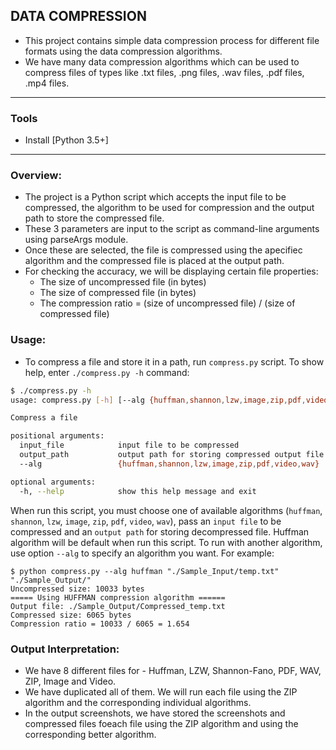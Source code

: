 ## DATA COMPRESSION

- This project contains simple data compression process for different file formats using the data compression algorithms.
- We have many data compression algorithms which can be used to compress files of types like .txt files, .png files, .wav files, .pdf files, .mp4 files.

***

### Tools

- Install [Python 3.5+]

***

### Overview:

- The project is a Python script which accepts the input file to be compressed, the algorithm to be used for compression and the output path to store the compressed file.
- These 3 parameters are input to the script as command-line arguments using parseArgs module.
- Once these are selected, the file is compressed using the apecifiec algorithm and the compressed file is placed at the output path.
- For checking the accuracy, we will be displaying certain file properties:
  - The size of uncompressed file (in bytes)
  - The size of compressed file (in bytes)
  - The compression ratio = (size of uncompressed file) / (size of compressed file)

### Usage:

- To compress a file and store it in a path, run `compress.py` script. To show help, enter `./compress.py -h` command:

```sh
$ ./compress.py -h
usage: compress.py [-h] [--alg {huffman,shannon,lzw,image,zip,pdf,video,wav}] input_file output_path

Compress a file

positional arguments:
  input_file            input file to be compressed
  output_path           output path for storing compressed output file
  --alg 				{huffman,shannon,lzw,image,zip,pdf,video,wav}            

optional arguments:
  -h, --help            show this help message and exit
```

When run this script, you must choose one of available algorithms (`huffman`, `shannon`, `lzw`, `image`, `zip`, `pdf`, `video`, `wav`), pass an `input file` to be compressed and an `output path` for storing decompressed file.
Huffman algorithm will be default when run this script. To run with another algorithm, use option `--alg` to specify an algorithm you want. For example:

```
$ python compress.py --alg huffman "./Sample_Input/temp.txt" "./Sample_Output/"
Uncompressed size: 10033 bytes
===== Using HUFFMAN compression algorithm ======
Output file: ./Sample_Output/Compressed_temp.txt
Compressed size: 6065 bytes
Compression ratio = 10033 / 6065 = 1.654
```

### Output Interpretation:
	
- We have 8 different files for - Huffman, LZW, Shannon-Fano, PDF, WAV, ZIP, Image and Video.
- We have duplicated all of them. We will run each file using the ZIP algorithm and the corresponding individual algorithms.
- In the output screenshots, we have stored the screenshots and compressed files foeach file using the ZIP algorithm and using the corresponding better algorithm.